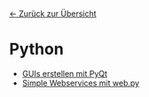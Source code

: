 [&larr; Zurück zur Übersicht](../README.md)

# Python

- [GUIs erstellen mit PyQt](pyqt/)
- [Simple Webservices mit web.py](web.py/)

